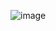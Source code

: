![image](https://github.com/norlab-ulaval/theodolite_pose/assets/123117664/f8bc4dbc-4fe3-4c76-951b-9518dabf62ee)
